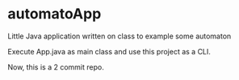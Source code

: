 # automatoApp
Little Java application written on class to example some automaton  

Execute App.java as main class and use this project as a CLI.

Now, this is a 2 commit repo.
